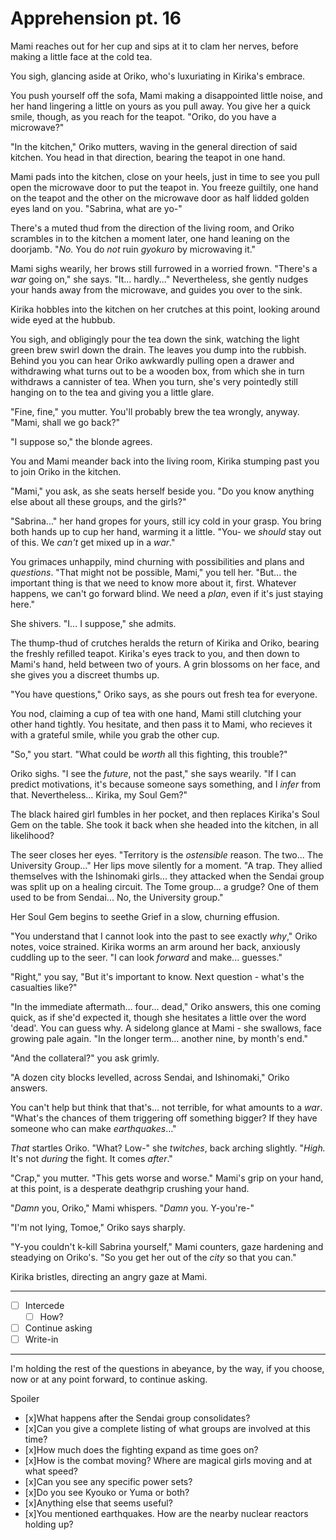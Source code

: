 # Apprehension pt. 16

Mami reaches out for her cup and sips at it to clam her nerves, before making a little face at the cold tea.

You sigh, glancing aside at Oriko, who's luxuriating in Kirika's embrace.

You push yourself off the sofa, Mami making a disappointed little noise, and her hand lingering a little on yours as you pull away. You give her a quick smile, though, as you reach for the teapot. "Oriko, do you have a microwave?"

"In the kitchen," Oriko mutters, waving in the general direction of said kitchen. You head in that direction, bearing the teapot in one hand.

Mami pads into the kitchen, close on your heels, just in time to see you pull open the microwave door to put the teapot in. You freeze guiltily, one hand on the teapot and the other on the microwave door as half lidded golden eyes land on you. "Sabrina, what are yo-"

There's a muted thud from the direction of the living room, and Oriko scrambles in to the kitchen a moment later, one hand leaning on the doorjamb. "*No.* You do *not* ruin *gyokuro* by microwaving it."

Mami sighs wearily, her brows still furrowed in a worried frown. "There's a *war* going on," she says. "It... hardly..." Nevertheless, she gently nudges your hands away from the microwave, and guides you over to the sink.

Kirika hobbles into the kitchen on her crutches at this point, looking around wide eyed at the hubbub.

You sigh, and obligingly pour the tea down the sink, watching the light green brew swirl down the drain. The leaves you dump into the rubbish. Behind you you can hear Oriko awkwardly pulling open a drawer and withdrawing what turns out to be a wooden box, from which she in turn withdraws a cannister of tea. When you turn, she's very pointedly still hanging on to the tea and giving you a little glare.

"Fine, fine," you mutter. You'll probably brew the tea wrongly, anyway. "Mami, shall we go back?"

"I suppose so," the blonde agrees.

You and Mami meander back into the living room, Kirika stumping past you to join Oriko in the kitchen.

"Mami," you ask, as she seats herself beside you. "Do you know anything else about all these groups, and the girls?"

"Sabrina..." her hand gropes for yours, still icy cold in your grasp. You bring both hands up to cup her hand, warming it a little. "You- we *should* stay out of this. We *can't* get mixed up in a *war*."

You grimaces unhappily, mind churning with possibilities and plans and *questions*. "That might not be possible, Mami," you tell her. "But... the important thing is that we need to know more about it, first. Whatever happens, we can't go forward blind. We need a *plan*, even if it's just staying here."

She shivers. "I... I suppose," she admits.

The thump-thud of crutches heralds the return of Kirika and Oriko, bearing the freshly refilled teapot. Kirika's eyes track to you, and then down to Mami's hand, held between two of yours. A grin blossoms on her face, and she gives you a discreet thumbs up.

"You have questions," Oriko says, as she pours out fresh tea for everyone.

You nod, claiming a cup of tea with one hand, Mami still clutching your other hand tightly. You hesitate, and then pass it to Mami, who recieves it with a grateful smile, while you grab the other cup.

"So," you start. "What could be *worth* all this fighting, this trouble?"

Oriko sighs. "I see the *future*, not the past," she says wearily. "If I can predict motivations, it's because someone says something, and I *infer* from that. Nevertheless... Kirika, my Soul Gem?"

The black haired girl fumbles in her pocket, and then replaces Kirika's Soul Gem on the table. She took it back when she headed into the kitchen, in all likelihood?

The seer closes her eyes. "Territory is the *ostensible* reason. The two... The University Group..." Her lips move silently for a moment. "A trap. They allied themselves with the Ishinomaki girls... they attacked when the Sendai group was split up on a healing circuit. The Tome group... a grudge? One of them used to be from Sendai... No, the University group."

Her Soul Gem begins to seethe Grief in a slow, churning effusion.

"You understand that I cannot look into the past to see exactly *why*," Oriko notes, voice strained. Kirika worms an arm around her back, anxiously cuddling up to the seer. "I can look *forward* and make... guesses."

"Right," you say, "But it's important to know. Next question - what's the casualties like?"

"In the immediate aftermath... four... dead," Oriko answers, this one coming quick, as if she'd expected it, though she hesitates a little over the word 'dead'. You can guess why. A sidelong glance at Mami - she swallows, face growing pale again. "In the longer term... another nine, by month's end."

"And the collateral?" you ask grimly.

"A dozen city blocks levelled, across Sendai, and Ishinomaki," Oriko answers.

You can't help but think that that's... not terrible, for what amounts to a *war*. "What's the chances of them triggering off something bigger? If they have someone who can make *earthquakes*..."

*That* startles Oriko. "What? Low-" she *twitches*, back arching slightly. "*High.* It's not *during* the fight. It comes *after*."

"Crap," you mutter. "This gets worse and worse." Mami's grip on your hand, at this point, is a desperate deathgrip crushing your hand.

"*Damn* you, Oriko," Mami whispers. "*Damn* you. Y-you're-"

"I'm not lying, Tomoe," Oriko says sharply.

"Y-you couldn't k-kill Sabrina yourself," Mami counters, gaze hardening and steadying on Oriko's. "So you get her out of the *city* so that you can."

Kirika bristles, directing an angry gaze at Mami.

---

- [ ] Intercede
  - [ ] How?
- [ ] Continue asking
- [ ] Write-in

---

I'm holding the rest of the questions in abeyance, by the way, if you choose, now or at any point forward, to continue asking.

Spoiler

- [x]What happens after the Sendai group consolidates?
- [x]Can you give a complete listing of what groups are involved at this time?
- [x]How much does the fighting expand as time goes on?
- [x]How is the combat moving? Where are magical girls moving and at what speed?
- [x]Can you see any specific power sets?
- [x]Do you see Kyouko or Yuma or both?
- [x]Anything else that seems useful?
- [x]You mentioned earthquakes. How are the nearby nuclear reactors holding up?
